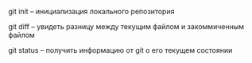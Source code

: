 git init – инициализация локального репозитория 

git diff – увидеть разницу между текущим файлом и закоммиченным файлом


git status – получить информацию от git о его текущем 
состоянии 
